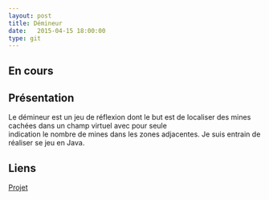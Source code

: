 ```yaml
---
layout: post
title: Démineur
date:   2015-04-15 18:00:00
type: git
---
```

<h2 style="foreground = red">En cours</h2>
<h2>Présentation</h2>
<p>
	Le démineur est un jeu de réflexion dont le but est de localiser des mines cachées dans un champ virtuel avec pour seule <br/>
indication le nombre de mines dans les zones adjacentes. Je suis entrain de réaliser se jeu en Java.
</p>
<h2>Liens</h2>
<a href="https://github.com/VincentVoyer/Demineur">Projet</a>